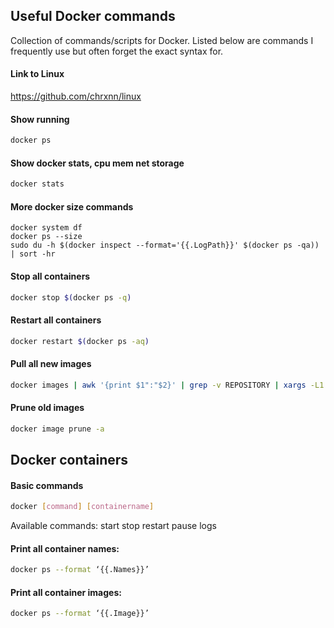 ## Useful Docker commands
Collection of commands/scripts for Docker. Listed below are commands I frequently use but often forget the exact syntax for.

#### Link to Linux
https://github.com/chrxnn/linux

#### Show running
```sh
docker ps
```

#### Show docker stats, cpu mem net storage
```sh
docker stats
```

#### More docker size commands
```
docker system df
docker ps --size
sudo du -h $(docker inspect --format='{{.LogPath}}' $(docker ps -qa)) | sort -hr
````

#### Stop all containers
```sh
docker stop $(docker ps -q)
```

#### Restart all containers
```sh
docker restart $(docker ps -aq)
```

#### Pull all new images
```sh
docker images | awk '{print $1":"$2}' | grep -v REPOSITORY | xargs -L1 docker pull 
```


#### Prune old images
```sh
docker image prune -a
```

## Docker containers

#### Basic commands

```sh
docker [command] [containername]
```
Available commands: start stop restart pause logs

#### Print all container names:

```sh
docker ps --format ‘{{.Names}}’
```
#### Print all container images:

```sh
docker ps --format ‘{{.Image}}’
```
